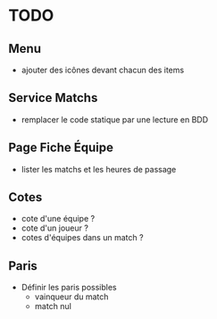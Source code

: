 TODO
=====

Menu
-----

* ajouter des icônes devant chacun des items

Service Matchs
--------

* remplacer le code statique par une lecture en BDD


Page Fiche Équipe
------

* lister les matchs et les heures de passage

Cotes
----

* cote d'une équipe ?
* cote d'un joueur ?
* cotes d'équipes dans un match ?


Paris
----

* Définir les paris possibles
	* vainqueur du match
	* match nul